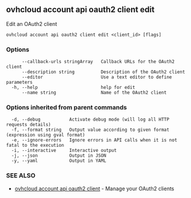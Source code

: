 ## ovhcloud account api oauth2 client edit

Edit an OAuth2 client

```
ovhcloud account api oauth2 client edit <client_id> [flags]
```

### Options

```
      --callback-urls stringArray   Callback URLs for the OAuth2 client
      --description string          Description of the OAuth2 client
      --editor                      Use a text editor to define parameters
  -h, --help                        help for edit
      --name string                 Name of the OAuth2 client
```

### Options inherited from parent commands

```
  -d, --debug           Activate debug mode (will log all HTTP requests details)
  -f, --format string   Output value according to given format (expression using gval format)
  -e, --ignore-errors   Ignore errors in API calls when it is not fatal to the execution
  -i, --interactive     Interactive output
  -j, --json            Output in JSON
  -y, --yaml            Output in YAML
```

### SEE ALSO

* [ovhcloud account api oauth2 client](ovhcloud_account_api_oauth2_client.md)	 - Manage your OAuth2 clients

